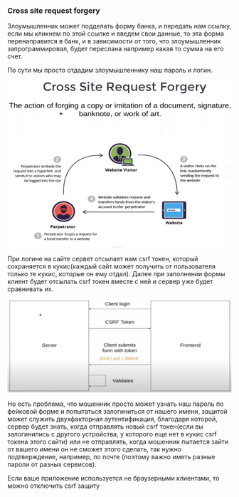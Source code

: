 ### Cross site request forgery

Злоумышленник может подделать форму банка, и передать нам ссылку, если мы кликнем
по этой ссылке и введем свои данные, то эта форма перенаправится в банк, и в зависимости
от того, что злоумышленник запрограммировал, будет переслана например какая то сумма
на его счет.

По сути мы просто отдадим злоумышленнику наш пароль и логин.

![csrf-diagram](../diagrams/csrf-diagram.png)

При логине на сайте сервет отсылает нам csrf токен, который сохраняется в кукис(каждый
сайт может получить от пользователя только те кукис, которые он ему отдал). Далее при заполнении
формы клиент будет отсылать csrf токен вместе с ней и сервер уже будет сравнивать их.

![csrf](../diagrams/csrf.png)

Но есть проблема, что мошенник просто может узнать наш пароль по фейковой форме
и попытаться залогиниться от нашего имени, защитой может служить двухфакторная аутентификация,
благодаря которой, сервер будет знать, когда отправлять новый csrf токен(если вы залогинились с другого устройства,
у которого еще нет в кукис csrf токена этого сайти) или не отправлять, когда мошенник пытается
зайти от вашего имени он не сможет этого сделать, так нужно подтверждение, например, по почте
(поэтому важно иметь разные пароли от разных сервисов).

Если ваше приложение используется не браузерными клиентами, то можно отключить
csrf защиту
